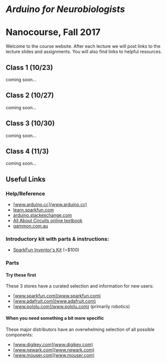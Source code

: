 # *Arduino for Neurobiologists*
# Nanocourse, Fall 2017

Welcome to the course website. After each lecture we will post links to the lecture slides and assignments. You will also find links to helpful resources.

## Class 1 (10/23)
coming soon...
## Class 2 (10/27)
coming soon...
## Class 3 (10/30)
coming soon...
## Class 4 (11/3)
coming soon...

## Useful Links


### Help/Reference
- [www.arduino.cc](www.arduino.cc)
- [learn.sparkfun.com](learn.sparkfun.com)
- [arduino.stackexchange.com](arduino.stackexchange.com/)
- [All About Circuits online textbook](www.allaboutcircuits.com/textbook)
- [gammon.com.au](gammon.com.au/forum/bbshowpost.php?bbtopic_id=123)

### Introductory kit with parts & instructions:
- [SparkFun Inventor's Kit](www.sparkfun.com/products/14189) \(~$100\)

### Parts
#### Try these first
These 3 stores have a curated selection and information for new users:
- [www.sparkfun.com](www.sparkfun.com)
- [www.adafruit.com](www.adafruit.com)
- [www.pololu.com](www.pololu.com)  \(primarily robotics\)

#### When you need something a bit more specific
These major distributors have an overwhelming selection of all possible components:
- [www.digikey.com](www.digikey.com)
- [www.newark.com](www.newark.com)
- [www.mouser.com](www.mouser.com)

